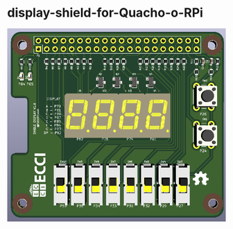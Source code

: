 # display-shield-for-Quacho-o-RPi
![alt text](https://github.com/Fabeltranm/display-shield-for-Quacho-o-RPi/blob/master/v.1%20display_leds/shield_display.png)

